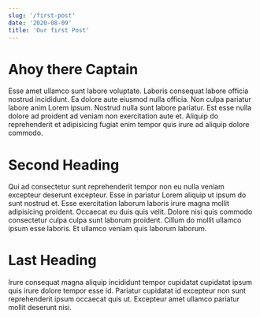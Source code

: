 ```yaml
---
slug: '/first-post'
date: '2020-08-09'
title: 'Our first Post'
---
```


# Ahoy there Captain

Esse amet ullamco sunt labore voluptate. Laboris consequat labore officia nostrud incididunt. Ea dolore aute eiusmod nulla officia. Non culpa pariatur labore anim Lorem ipsum.
Nostrud nulla sunt labore pariatur. Est esse nulla dolore ad proident ad veniam non exercitation aute et. Aliquip do reprehenderit et adipisicing fugiat enim tempor quis irure ad aliquip dolore commodo.

# Second Heading

Qui ad consectetur sunt reprehenderit tempor non eu nulla veniam excepteur deserunt excepteur. Esse in pariatur Lorem aliquip ut ipsum do sunt nostrud et. Esse exercitation laborum laboris irure magna mollit adipisicing proident. Occaecat eu duis quis velit. Dolore nisi quis commodo consectetur culpa culpa sunt laborum proident. Cillum do mollit ullamco ipsum esse laboris. Et ullamco veniam quis laborum laborum.

# Last Heading

Irure consequat magna aliquip incididunt tempor cupidatat cupidatat ipsum quis irure dolore tempor esse id. Pariatur cupidatat id excepteur non sunt reprehenderit ipsum occaecat quis ut. Excepteur amet ullamco pariatur mollit deserunt nisi.
